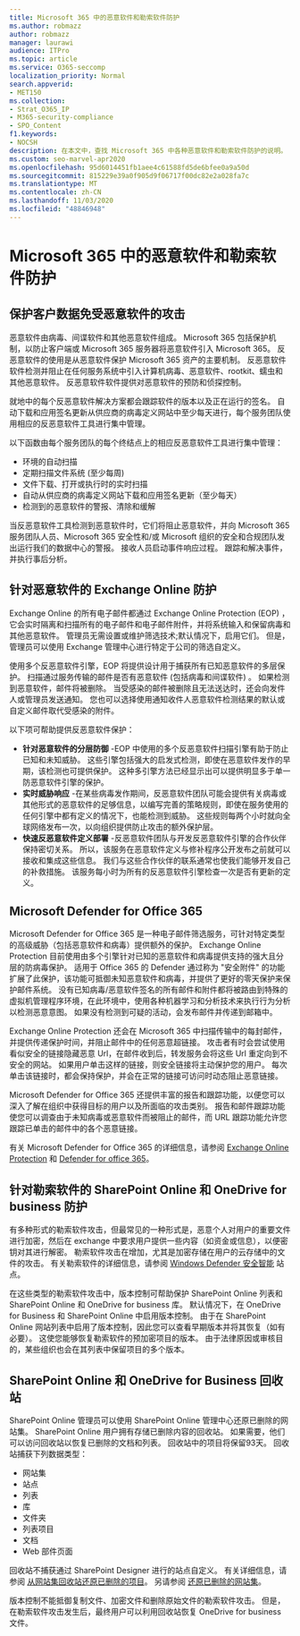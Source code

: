 ```yaml
---
title: Microsoft 365 中的恶意软件和勒索软件防护
ms.author: robmazz
author: robmazz
manager: laurawi
audience: ITPro
ms.topic: article
ms.service: O365-seccomp
localization_priority: Normal
search.appverid:
- MET150
ms.collection:
- Strat_O365_IP
- M365-security-compliance
- SPO_Content
f1.keywords:
- NOCSH
description: 在本文中，查找 Microsoft 365 中各种恶意软件和勒索软件防护的说明。
ms.custom: seo-marvel-apr2020
ms.openlocfilehash: 95d6014451fb1aee4c61588fd5de6bfee0a9a50d
ms.sourcegitcommit: 815229e39a0f905d9f06717f00dc82e2a028fa7c
ms.translationtype: MT
ms.contentlocale: zh-CN
ms.lasthandoff: 11/03/2020
ms.locfileid: "48846948"
---
```

# <a name="malware-and-ransomware-protection-in-microsoft-365"></a>Microsoft 365 中的恶意软件和勒索软件防护

## <a name="protecting-customer-data-from-malware"></a>保护客户数据免受恶意软件的攻击

恶意软件由病毒、间谍软件和其他恶意软件组成。 Microsoft 365 包括保护机制，以防止客户端或 Microsoft 365 服务器将恶意软件引入 Microsoft 365。 反恶意软件的使用是从恶意软件保护 Microsoft 365 资产的主要机制。 反恶意软件软件检测并阻止在任何服务系统中引入计算机病毒、恶意软件、rootkit、蠕虫和其他恶意软件。 反恶意软件软件提供对恶意软件的预防和侦探控制。

就地中的每个反恶意软件解决方案都会跟踪软件的版本以及正在运行的签名。 自动下载和应用签名更新从供应商的病毒定义网站中至少每天进行，每个服务团队使用相应的反恶意软件工具进行集中管理。

以下函数由每个服务团队的每个终结点上的相应反恶意软件工具进行集中管理：

- 环境的自动扫描
- 定期扫描文件系统 (至少每周)  
- 文件下载、打开或执行时的实时扫描 
- 自动从供应商的病毒定义网站下载和应用签名更新（至少每天）
- 检测到的恶意软件的警报、清除和缓解

当反恶意软件工具检测到恶意软件时，它们将阻止恶意软件，并向 Microsoft 365 服务团队人员、Microsoft 365 安全性和/或 Microsoft 组织的安全和合规团队发出运行我们的数据中心的警报。 接收人员启动事件响应过程。 跟踪和解决事件，并执行事后分析。 

## <a name="exchange-online-protection-against-malware"></a>针对恶意软件的 Exchange Online 防护

Exchange Online 的所有电子邮件都通过 Exchange Online Protection (EOP) ，它会实时隔离和扫描所有的电子邮件和电子邮件附件，并将系统输入和保留病毒和其他恶意软件。 管理员无需设置或维护筛选技术;默认情况下，启用它们。 但是，管理员可以使用 Exchange 管理中心进行特定于公司的筛选自定义。

使用多个反恶意软件引擎，EOP 将提供设计用于捕获所有已知恶意软件的多层保护。 扫描通过服务传输的邮件是否有恶意软件 (包括病毒和间谍软件) 。 如果检测到恶意软件，邮件将被删除。 当受感染的邮件被删除且无法送达时，还会向发件人或管理员发送通知。 您也可以选择使用通知收件人恶意软件检测结果的默认或自定义邮件取代受感染的附件。

以下项可帮助提供反恶意软件保护：

- **针对恶意软件的分层防御** -EOP 中使用的多个反恶意软件扫描引擎有助于防止已知和未知威胁。 这些引擎包括强大的启发式检测，即使在恶意软件发作的早期，该检测也可提供保护。 这种多引擎方法已经显示出可以提供明显多于单一防恶意软件引擎的保护。
- **实时威胁响应** -在某些病毒发作期间，反恶意软件团队可能会提供有关病毒或其他形式的恶意软件的足够信息，以编写完善的策略规则，即使在服务使用的任何引擎中都有定义的情况下，也能检测到威胁。 这些规则每两个小时就向全球网络发布一次，以向组织提供防止攻击的额外保护层。
- **快速反恶意软件定义部署** -反恶意软件团队与开发反恶意软件引擎的合作伙伴保持密切关系。 所以，该服务在恶意软件定义与修补程序公开发布之前就可以接收和集成这些信息。 我们与这些合作伙伴的联系通常也使我们能够开发自己的补救措施。 该服务每小时为所有的反恶意软件引擎检查一次是否有更新的定义。

## <a name="microsoft-defender-for-office-365"></a>Microsoft Defender for Office 365

Microsoft Defender for Office 365 是一种电子邮件筛选服务，可针对特定类型的高级威胁（包括恶意软件和病毒）提供额外的保护。 Exchange Online Protection 目前使用由多个引擎针对已知的恶意软件和病毒提供支持的强大且分层的防病毒保护。 适用于 Office 365 的 Defender 通过称为 "安全附件" 的功能扩展了此保护，该功能可抵御未知恶意软件和病毒，并提供了更好的零天保护来保护邮件系统。 没有已知病毒/恶意软件签名的所有邮件和附件都将被路由到特殊的虚拟机管理程序环境，在此环境中，使用各种机器学习和分析技术来执行行为分析以检测恶意意图。 如果没有检测到可疑的活动，会发布邮件并传递到邮箱中。

Exchange Online Protection 还会在 Microsoft 365 中扫描传输中的每封邮件，并提供传递保护时间，并阻止邮件中的任何恶意超链接。 攻击者有时会尝试使用看似安全的链接隐藏恶意 Url，在邮件收到后，转发服务会将这些 Url 重定向到不安全的网站。 如果用户单击这样的链接，则安全链接将主动保护您的用户。 每次单击该链接时，都会保持保护，并会在正常的链接可访问时动态阻止恶意链接。

Microsoft Defender for Office 365 还提供丰富的报告和跟踪功能，以便您可以深入了解在组织中获得目标的用户以及所面临的攻击类别。 报告和邮件跟踪功能使您可以调查由于未知病毒或恶意软件而被阻止的邮件，而 URL 跟踪功能允许您跟踪已单击的邮件中的各个恶意链接。 

有关 Microsoft Defender for Office 365 的详细信息，请参阅 [Exchange Online Protection](https://docs.microsoft.com/Office365/SecurityCompliance/eop/exchange-online-protection-overview) 和 [Defender for office 365](https://docs.microsoft.com/microsoft-365/security/office-365-security/office-365-atp)。

## <a name="sharepoint-online-and-onedrive-for-business-protection-against-ransomware"></a>针对勒索软件的 SharePoint Online 和 OneDrive for business 防护

有多种形式的勒索软件攻击，但最常见的一种形式是，恶意个人对用户的重要文件进行加密，然后在 exchange 中要求用户提供一些内容（如资金或信息），以便密钥对其进行解密。 勒索软件攻击在增加，尤其是加密存储在用户的云存储中的文件的攻击。 有关勒索软件的详细信息，请参阅 [Windows Defender 安全智能](https://www.microsoft.com/wdsi) 站点。

在这些类型的勒索软件攻击中，版本控制可帮助保护 SharePoint Online 列表和 SharePoint Online 和 OneDrive for business 库。 默认情况下，在 OneDrive for Business 和 SharePoint Online 中启用版本控制。 由于在 SharePoint Online 网站列表中启用了版本控制，因此您可以查看早期版本并将其恢复（如有必要）。 这使您能够恢复勒索软件的预加密项目的版本。 由于法律原因或审核目的，某些组织也会在其列表中保留项目的多个版本。

## <a name="sharepoint-online-and-onedrive-for-business-recycle-bins"></a>SharePoint Online 和 OneDrive for Business 回收站

SharePoint Online 管理员可以使用 SharePoint Online 管理中心还原已删除的网站集。 SharePoint Online 用户拥有存储已删除内容的回收站。 如果需要，他们可以访问回收站以恢复已删除的文档和列表。 回收站中的项目将保留93天。 回收站捕获下列数据类型：

- 网站集
- 站点
- 列表
- 库
- 文件夹
- 列表项目
- 文档
- Web 部件页面

回收站不捕获通过 SharePoint Designer 进行的站点自定义。 有关详细信息，请参阅 [从网站集回收站还原已删除的项目](https://support.microsoft.com/office/restore-deleted-items-from-the-site-collection-recycle-bin-5fa924ee-16d7-487b-9a0a-021b9062d14b)。 另请参阅 [还原已删除的网站集](https://docs.microsoft.com/sharepoint/restore-deleted-site-collection)。

版本控制不能抵御复制文件、加密文件和删除原始文件的勒索软件攻击。 但是，在勒索软件攻击发生后，最终用户可以利用回收站恢复 OneDrive for business 文件。
